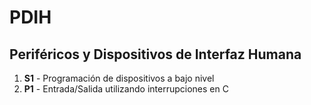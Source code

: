 # PDIH
## Periféricos y Dispositivos de Interfaz Humana
1. **S1** - Programación de dispositivos a bajo nivel
2. **P1** - Entrada/Salida utilizando interrupciones en C